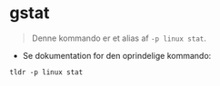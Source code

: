 # gstat

> Denne kommando er et alias af `-p linux stat`.

- Se dokumentation for den oprindelige kommando:

`tldr -p linux stat`

